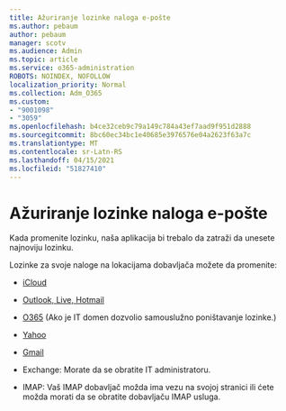 ```yaml
---
title: Ažuriranje lozinke naloga e-pošte
ms.author: pebaum
author: pebaum
manager: scotv
ms.audience: Admin
ms.topic: article
ms.service: o365-administration
ROBOTS: NOINDEX, NOFOLLOW
localization_priority: Normal
ms.collection: Adm_O365
ms.custom:
- "9001098"
- "3059"
ms.openlocfilehash: b4ce32ceb9c79a149c784a43ef7aad9f951d2888
ms.sourcegitcommit: 8bc60ec34bc1e40685e3976576e04a2623f63a7c
ms.translationtype: MT
ms.contentlocale: sr-Latn-RS
ms.lasthandoff: 04/15/2021
ms.locfileid: "51827410"
---
```

# <a name="updating-your-email-account-password"></a>Ažuriranje lozinke naloga e-pošte

Kada promenite lozinku, naša aplikacija bi trebalo da zatraži da unesete najnoviju lozinku.

Lozinke za svoje naloge na lokacijama dobavljača možete da promenite:

- [iCloud](https://support.apple.com/HT201487)

- [Outlook, Live, Hotmail](https://account.live.com/password/reset)

- [O365](https://passwordreset.microsoftonline.com) (Ako je IT domen dozvolio samouslužno poništavanje lozinke.)

- [Yahoo](https://login.yahoo.com/account/challenge/username?done=https%3A%2F%2Fwww.yahoo.com%2F&authMechanism=secondary&chllngnm=base&sessionIndex=QQ--)

- [Gmail](https://support.google.com/mail/answer/41078?co=GENIE.Platform%3DDesktop&hl=en)

- Exchange: Morate da se obratite IT administratoru.

- IMAP: Vaš IMAP dobavljač možda ima vezu na svojoj stranici ili ćete možda morati da se obratite dobavljaču IMAP usluga.
